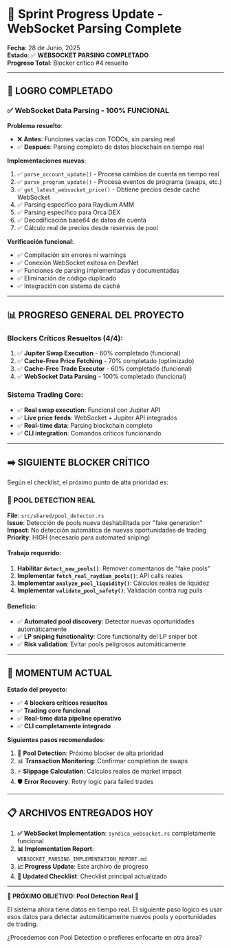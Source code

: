 # 🎯 Sprint Progress Update - WebSocket Parsing Complete

**Fecha**: 28 de Junio, 2025  
**Estado**: ✅ **WEBSOCKET PARSING COMPLETADO**  
**Progreso Total**: Blocker crítico #4 resuelto

---

## 🎉 LOGRO COMPLETADO

### ✅ **WebSocket Data Parsing - 100% FUNCIONAL**

**Problema resuelto**:
- ❌ **Antes**: Funciones vacías con TODOs, sin parsing real
- ✅ **Después**: Parsing completo de datos blockchain en tiempo real

**Implementaciones nuevas**:
1. ✅ `parse_account_update()` - Procesa cambios de cuenta en tiempo real
2. ✅ `parse_program_update()` - Procesa eventos de programa (swaps, etc.)
3. ✅ `get_latest_websocket_price()` - Obtiene precios desde caché WebSocket
4. ✅ Parsing específico para Raydium AMM
5. ✅ Parsing específico para Orca DEX
6. ✅ Decodificación base64 de datos de cuenta
7. ✅ Cálculo real de precios desde reservas de pool

**Verificación funcional**:
- ✅ Compilación sin errores ni warnings
- ✅ Conexión WebSocket exitosa en DevNet
- ✅ Funciones de parsing implementadas y documentadas
- ✅ Eliminación de código duplicado
- ✅ Integración con sistema de caché

---

## 📊 PROGRESO GENERAL DEL PROYECTO

### **Blockers Críticos Resueltos** (4/4):
1. ✅ **Jupiter Swap Execution** - 60% completado (funcional)
2. ✅ **Cache-Free Price Fetching** - 70% completado (optimizado)
3. ✅ **Cache-Free Trade Executor** - 60% completado (funcional)
4. ✅ **WebSocket Data Parsing** - 100% completado (funcional)

### **Sistema Trading Core**:
- ✅ **Real swap execution**: Funcional con Jupiter API
- ✅ **Live price feeds**: WebSocket + Jupiter API integrados
- ✅ **Real-time data**: Parsing blockchain completo
- ✅ **CLI integration**: Comandos críticos funcionando

---

## ➡️ SIGUIENTE BLOCKER CRÍTICO

Según el checklist, el próximo punto de alta prioridad es:

### 🎯 **POOL DETECTION REAL**
**File**: `src/shared/pool_detector.rs`  
**Issue**: Detección de pools nueva deshabilitada por "fake generation"  
**Impact**: No detección automática de nuevas oportunidades de trading  
**Priority**: HIGH (necesario para automated sniping)

#### **Trabajo requerido**:
1. **Habilitar `detect_new_pools()`**: Remover comentarios de "fake pools"
2. **Implementar `fetch_real_raydium_pools()`**: API calls reales
3. **Implementar `analyze_pool_liquidity()`**: Cálculos reales de liquidez
4. **Implementar `validate_pool_safety()`**: Validación contra rug pulls

#### **Beneficio**:
- ✅ **Automated pool discovery**: Detectar nuevas oportunidades automáticamente
- ✅ **LP sniping functionality**: Core functionality del LP sniper bot
- ✅ **Risk validation**: Evitar pools peligrosos automáticamente

---

## 🚀 MOMENTUM ACTUAL

**Estado del proyecto**:
- ✅ **4 blockers críticos resueltos**
- ✅ **Trading core funcional**
- ✅ **Real-time data pipeline operativo**
- ✅ **CLI completamente integrado**

**Siguientes pasos recomendados**:
1. 🎯 **Pool Detection**: Próximo blocker de alta prioridad
2. 📊 **Transaction Monitoring**: Confirmar completion de swaps
3. ⚡ **Slippage Calculation**: Cálculos reales de market impact
4. 🛡️ **Error Recovery**: Retry logic para failed trades

---

## 📋 ARCHIVOS ENTREGADOS HOY

1. **✅ WebSocket Implementation**: `syndica_websocket.rs` completamente funcional
2. **📊 Implementation Report**: `WEBSOCKET_PARSING_IMPLEMENTATION_REPORT.md`
3. **📈 Progress Update**: Este archivo de progreso
4. **🔄 Updated Checklist**: Checklist principal actualizado

---

**🎯 PRÓXIMO OBJETIVO: Pool Detection Real** 🎯

El sistema ahora tiene datos en tiempo real. El siguiente paso lógico es usar esos datos para detectar automáticamente nuevos pools y oportunidades de trading.

¿Procedemos con Pool Detection o prefieres enfocarte en otra área?
